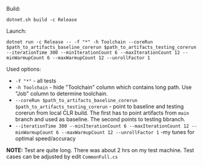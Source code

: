 
Build:

```
dotnet.sh build -c Release
```

Launch:

```
dotnet run -c Release -- -f "*" -h Toolchain --coreRun $path_to_artifacts_baseline_corerun $path_to_artifacts_testing_corerun --iterationTime 300 --minIterationCount 6 --maxIterationCount 12 --minWarmupCount 6 --maxWarmupCount 12 --unrollFactor 1
```

Used options:
- `-f "*"` - all tests
- `-h Toolchain` - hide "Toolchain" column which contains long path. Use "Job" column to determine toolchain.
- `--coreRun $path_to_artifacts_baseline_corerun $path_to_artifacts_testing_corerun` - point to baseline and testing corerun from local CLR build. The first has to point artifacts from `main` branch and used as baseline. The second points to testing bbranch. 
- `--iterationTime 300 --minIterationCount 6 --maxIterationCount 12 --minWarmupCount 6 --maxWarmupCount 12 --unrollFactor 1` -my tunes for optimal speed/accuracy

**NOTE:** Test are quite long. There was about 2 hrs on my test machine. Test cases can be adjusted by edit `CommonFull.cs`
